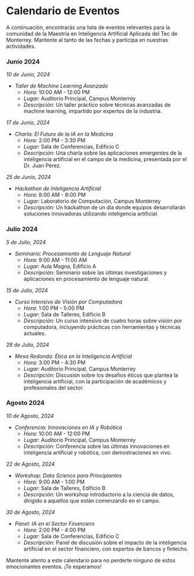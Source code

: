 # Calendario de Eventos

A continuación, encontrarás una lista de eventos relevantes para la comunidad de la Maestría en Inteligencia Artificial Aplicada del Tec de Monterrey. Mantente al tanto de las fechas y participa en nuestras actividades.

### Junio 2024

*10 de Junio, 2024*
- *Taller de Machine Learning Avanzado*
  - *Hora:* 10:00 AM - 12:00 PM
  - *Lugar:* Auditorio Principal, Campus Monterrey
  - *Descripción:* Un taller práctico sobre técnicas avanzadas de machine learning, impartido por expertos de la industria.

*17 de Junio, 2024*
- *Charla: El Futuro de la IA en la Medicina*
  - *Hora:* 2:00 PM - 3:30 PM
  - *Lugar:* Sala de Conferencias, Edificio C
  - *Descripción:* Una charla sobre las aplicaciones emergentes de la inteligencia artificial en el campo de la medicina, presentada por el Dr. Juan Pérez.

*25 de Junio, 2024*
- *Hackathon de Inteligencia Artificial*
  - *Hora:* 8:00 AM - 8:00 PM
  - *Lugar:* Laboratorio de Computación, Campus Monterrey
  - *Descripción:* Un hackathon de un día donde equipos desarrollarán soluciones innovadoras utilizando inteligencia artificial.

### Julio 2024

*5 de Julio, 2024*
- *Seminario: Procesamiento de Lenguaje Natural*
  - *Hora:* 9:00 AM - 11:00 AM
  - *Lugar:* Aula Magna, Edificio A
  - *Descripción:* Seminario sobre las últimas investigaciones y aplicaciones en procesamiento de lenguaje natural.

*15 de Julio, 2024*
- *Curso Intensivo de Visión por Computadora*
  - *Hora:* 1:00 PM - 5:00 PM
  - *Lugar:* Sala de Talleres, Edificio B
  - *Descripción:* Un curso intensivo de cuatro horas sobre visión por computadora, incluyendo prácticas con herramientas y técnicas actuales.

*28 de Julio, 2024*
- *Mesa Redonda: Ética en la Inteligencia Artificial*
  - *Hora:* 3:00 PM - 4:30 PM
  - *Lugar:* Auditorio Principal, Campus Monterrey
  - *Descripción:* Discusión sobre los desafíos éticos que plantea la inteligencia artificial, con la participación de académicos y profesionales del sector.

### Agosto 2024

*10 de Agosto, 2024*
- *Conferencia: Innovaciones en IA y Robótica*
  - *Hora:* 10:00 AM - 12:00 PM
  - *Lugar:* Auditorio Principal, Campus Monterrey
  - *Descripción:* Conferencia sobre las últimas innovaciones en inteligencia artificial y robótica, con demostraciones en vivo.

*22 de Agosto, 2024*
- *Workshop: Data Science para Principiantes*
  - *Hora:* 9:00 AM - 1:00 PM
  - *Lugar:* Sala de Talleres, Edificio B
  - *Descripción:* Un workshop introductorio a la ciencia de datos, dirigido a aquellos que están comenzando en el campo.

*30 de Agosto, 2024*
- *Panel: IA en el Sector Financiero*
  - *Hora:* 2:00 PM - 4:00 PM
  - *Lugar:* Sala de Conferencias, Edificio C
  - *Descripción:* Panel de discusión sobre el impacto de la inteligencia artificial en el sector financiero, con expertos de bancos y fintechs.

Mantente atento a este calendario para no perderte ninguno de estos emocionantes eventos. ¡Te esperamos!